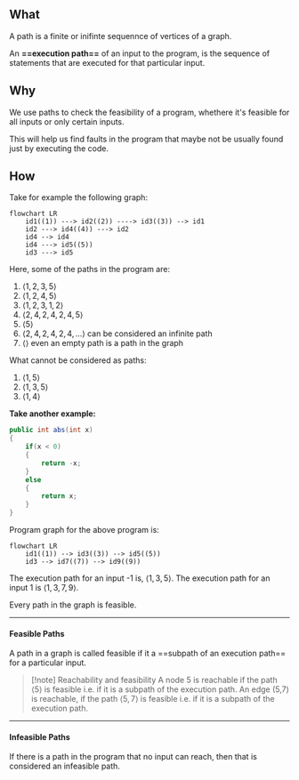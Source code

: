 ## What

A path is a finite or inifinte sequennce of vertices of a graph.

An **==execution path==** of an input to the program, is the sequence of statements that are executed for that particular input.

## Why

We use paths to check the feasibility of a program, whethere it's feasible for all inputs or only certain inputs. 

This will help us find faults in the program that maybe not be usually found just by executing the code.

## How

Take for example the following graph:

```mermaid
flowchart LR
	id1((1)) ---> id2((2)) ----> id3((3)) --> id1
	id2 ---> id4((4)) ---> id2
	id4 --> id4
	id4 ---> id5((5))
	id3 ---> id5
```
Here, some of the paths in the program are:
1. $\langle 1,2,3,5 \rangle$
2. $\langle 1,2,4,5 \rangle$
3. $\langle 1,2,3,1,2 \rangle$
4. $\langle 2,4,2,4,2,4,5 \rangle$
5. $\langle 5 \rangle$
6. $\langle 2,4,2,4,2,4,... \rangle$ can be considered an infinite path
7. $\langle \rangle$ even an empty path is a path in the graph

What cannot be considered as paths:
1. $\langle 1,5 \rangle$
2. $\langle 1,3,5 \rangle$
3. $\langle 1,4 \rangle$

**Take another example:**

```Java
public int abs(int x)
{
	if(x < 0)
	{
		return -x;
	}
	else
	{
		return x;
	}
}
```

Program graph for the above program is:

```mermaid
flowchart LR
	id1((1)) --> id3((3)) --> id5((5))
	id3 --> id7((7)) --> id9((9))
```

The execution path for an input -1 is, $\langle 1,3,5 \rangle$.
The execution path for an input 1 is $\langle 1,3,7,9 \rangle$.

Every path in the graph is feasible.

---

#### Feasible Paths

A path in a graph is called feasible if it a ==subpath of an execution path== for a particular input.

>[!note] Reachability and feasibility
>A node 5 is reachable if the path $\langle 5 \rangle$ is feasible i.e. if it is a subpath of the execution path.
>An edge (5,7) is reachable, if the path $\langle 5,7 \rangle$ is feasible i.e. if it is a subpath of the execution path.


---

#### Infeasible Paths

If there is a path in the program that no input can reach, then that is considered an infeasible path.



